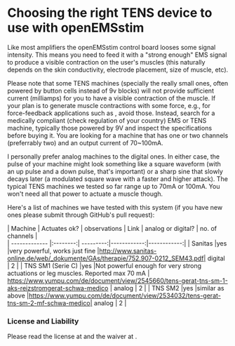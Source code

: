 # Choosing the right TENS device to use with openEMSstim

Like most amplifiers the openEMSstim control board looses some signal intensity. This means you need to feed it with a "strong enough" EMS signal to produce a visible contraction on the user's muscles (this naturally depends on the skin conductivity, electrode placement, size of muscle, etc). 

Please note that some TENS machines (specially the really small ones, often powered by button cells instead of 9v blocks) will not provide sufficient current (milliamps) for you to have a visible contraction of the muscle. If your plan is to generate muscle contractions with some force, e.g., for force-feedback applications such as <this one>, avoid those. Instead, search for a medically compliant (check regulation of your country) EMS or TENS machine, typically those powered by 9V and inspect the specifications before buying it. You are looking for a machine that has one or two channels (preferrably two) and an output current of 70~100mA.  

I personally prefer analog machines to the digital ones. In either case, the pulse of your machine might look something like a square waveform (with an up pulse and a down pulse, that's important) or a  sharp sine that slowly decays later (a modulated square wave with a faster and higher attack). The typical TENS machines we tested so far range up to 70mA or 100mA. You won't need all that power to actuate a muscle though. 

Here's a list of machines we have tested with this system (if you have new ones please submit through GitHub's pull request):

| Machine       | Actuates ok?   | observations  	| Link | analog or digital? | no. of channels |  
| ------------- |:--------:| ---------:|------------:|------------:|
| Sanitas  		|yes 	|very powerful, works just fine 	|http://www.sanitas-online.de/web/_dokumente/GAs/therapie/752.907-0212_SEM43.pdf| digital | 2 | 
| TNS SM1 (Serie C) 		|yes		|Not powerful enough for very strong actuations or leg muscles. Reported max 70 mA 		| https://www.yumpu.com/de/document/view/2545660/tens-gerat-tns-sm-1-aks-reizstromgerat-schwa-medico | analog | 2 | 
| TNS SM2 		|yes		|similar as above			|https://www.yumpu.com/de/document/view/2534032/tens-gerat-tns-sm-2-mf-schwa-medico| analog | 2 | 

### License and Liability

Please read the license at []() and the waiver at [](). 

